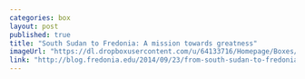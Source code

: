 ```yaml
---
categories: box
layout: post
published: true
title: "South Sudan to Fredonia: A mission towards greatness"
imageUrl: "https://dl.dropboxusercontent.com/u/64133716/Homepage/Boxes/wilwil.jpg"
link: "http://blog.fredonia.edu/2014/09/23/from-south-sudan-to-fredonia-a-mission-towards-greatness/"
---
```


